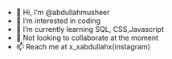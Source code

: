 - 👋 Hi, I’m @abdullahmusheer
- 👀 I’m interested in coding
- 🌱 I’m currently learning SQL, CSS,Javascript
- 💞️ Not looking to collaborate at the moment
- 📫 Reach me at x_xabdullahx(instagram)

<!---
abdullahmusheer/abdullahmusheer is a ✨ special ✨ repository because its `README.md` (this file) appears on your GitHub profile.
You can click the Preview link to take a look at your changes.
--->
